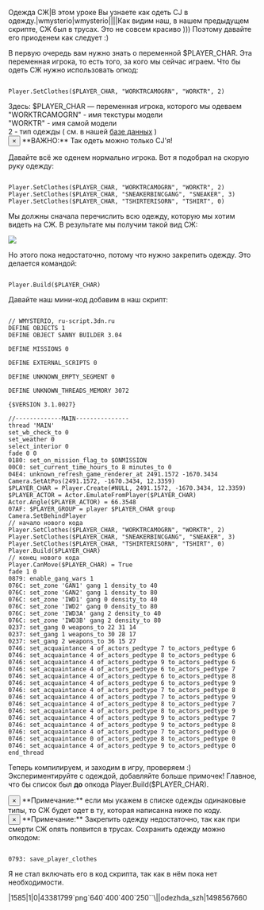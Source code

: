 Одежда СЖ|В этом уроке Вы узнаете как одеть CJ в одежду.|wmysterio|wmysterio||||Как видим наш, в нашем предыдущем скрипте, СЖ был в трусах. Это не совсем красиво ))) Поэтому давайте его приоденем как следует :)

В первую очередь вам нужно знать о переменной $PLAYER_CHAR. Эта переменная игрока, то есть того, за кого мы сейчас играем. Что бы одеть СЖ нужно использовать опкод:


```

Player.SetClothes($PLAYER_CHAR, "WORKTRCAMOGRN", "WORKTR", 2)
```



<div class="panel panel-default">
 <div class="panel-body">
Здесь:
$PLAYER_CHAR — переменная игрока, которого мы одеваем<br>
"WORKTRCAMOGRN" - имя текстуры модели<br>
"WORKTR" - имя самой модели<br>
2 - тип одежды ( см. в нашей <a href="/dir/gta_sa/chasti_tela_igroka/1-1-0-37">базе данных</a> )
 </div>
</div>

<div class="alert alert-danger alert-dismissible" role="alert">
 <button type="button" class="close" data-dismiss="alert" aria-label="Close"><span aria-hidden="true">&times;</span></button>
**ВАЖНО:** Так одеть можно только CJ'я!
</div>

Давайте всё же оденем нормально игрока. Вот я подобрал на скорую руку одежду:


```

Player.SetClothes($PLAYER_CHAR, "WORKTRCAMOGRN", "WORKTR", 2)
Player.SetClothes($PLAYER_CHAR, "SNEAKERBINCGANG", "SNEAKER", 3)
Player.SetClothes($PLAYER_CHAR, "TSHIRTERISORN", "TSHIRT", 0)
```



Мы должны сначала перечислить всю одежду, которую мы хотим видеть на СЖ. В результате мы получим такой вид СЖ:

<!--IMG1--><img src="https://github.com/wmysterio/scm-scripting-lessons/raw/resources/_pu/0/43381799.png" /><!--IMG1-->

Но этого пока недостаточно, потому что нужно закрепить одежду. Это делается командой:


```

Player.Build($PLAYER_CHAR)
```



Давайте наш мини-код добавим в наш скрипт:


```

// WMYSTERIO, ru-script.3dn.ru
DEFINE OBJECTS 1
DEFINE OBJECT SANNY BUILDER 3.04 

DEFINE MISSIONS 0

DEFINE EXTERNAL_SCRIPTS 0

DEFINE UNKNOWN_EMPTY_SEGMENT 0

DEFINE UNKNOWN_THREADS_MEMORY 3072

{$VERSION 3.1.0027}

//-------------MAIN---------------
thread 'MAIN'
set_wb_check_to 0
set_weather 0
select_interior 0
fade 0 0
0180: set_on_mission_flag_to $ONMISSION
00C0: set_current_time_hours_to 8 minutes_to 0
04E4: unknown_refresh_game_renderer_at 2491.1572 -1670.3434
Camera.SetAtPos(2491.1572, -1670.3434, 12.3359)
$PLAYER_CHAR = Player.Create(#NULL, 2491.1572, -1670.3434, 12.3359)
$PLAYER_ACTOR = Actor.EmulateFromPlayer($PLAYER_CHAR)
Actor.Angle($PLAYER_ACTOR) = 66.3548
07AF: $PLAYER_GROUP = player $PLAYER_CHAR group
Camera.SetBehindPlayer
// начало нового кода
Player.SetClothes($PLAYER_CHAR, "WORKTRCAMOGRN", "WORKTR", 2)
Player.SetClothes($PLAYER_CHAR, "SNEAKERBINCGANG", "SNEAKER", 3)
Player.SetClothes($PLAYER_CHAR, "TSHIRTERISORN", "TSHIRT", 0)
Player.Build($PLAYER_CHAR)
// конец нового кода
Player.CanMove($PLAYER_CHAR) = True
fade 1 0
0879: enable_gang_wars 1
076C: set_zone 'GAN1' gang 1 density_to 40 
076C: set_zone 'GAN2' gang 1 density_to 80 
076C: set_zone 'IWD1' gang 0 density_to 40 
076C: set_zone 'IWD2' gang 0 density_to 80 
076C: set_zone 'IWD3A' gang 2 density_to 40 
076C: set_zone 'IWD3B' gang 2 density_to 80 
0237: set_gang 0 weapons_to 22 31 14 
0237: set_gang 1 weapons_to 30 28 17 
0237: set_gang 2 weapons_to 36 15 27 
0746: set_acquaintance 4 of_actors_pedtype 7 to_actors_pedtype 6
0746: set_acquaintance 4 of_actors_pedtype 8 to_actors_pedtype 6
0746: set_acquaintance 4 of_actors_pedtype 9 to_actors_pedtype 6
0746: set_acquaintance 4 of_actors_pedtype 6 to_actors_pedtype 7
0746: set_acquaintance 4 of_actors_pedtype 6 to_actors_pedtype 8
0746: set_acquaintance 4 of_actors_pedtype 6 to_actors_pedtype 9
0746: set_acquaintance 4 of_actors_pedtype 7 to_actors_pedtype 8
0746: set_acquaintance 4 of_actors_pedtype 7 to_actors_pedtype 9
0746: set_acquaintance 4 of_actors_pedtype 8 to_actors_pedtype 7
0746: set_acquaintance 4 of_actors_pedtype 8 to_actors_pedtype 9
0746: set_acquaintance 4 of_actors_pedtype 9 to_actors_pedtype 7
0746: set_acquaintance 4 of_actors_pedtype 9 to_actors_pedtype 8
0746: set_acquaintance 4 of_actors_pedtype 7 to_actors_pedtype 0
0746: set_acquaintance 0 of_actors_pedtype 8 to_actors_pedtype 0
0746: set_acquaintance 4 of_actors_pedtype 9 to_actors_pedtype 0
end_thread
```



Теперь компилируем, и заходим в игру, проверяем :) Экспериментируйте с одеждой, добавляйте больше примочек! Главное, что бы список был **до** опкода Player.Build($PLAYER_CHAR).

<div class="alert alert-warning alert-dismissible" role="alert">
 <button type="button" class="close" data-dismiss="alert" aria-label="Close"><span aria-hidden="true">&times;</span></button>
**Примечание:** если мы укажем в списке одежды одинаковые типы, то СЖ будет одет в ту, которая написанна ниже по коду.
</div>

<div class="alert alert-warning alert-dismissible" role="alert">
 <button type="button" class="close" data-dismiss="alert" aria-label="Close"><span aria-hidden="true">&times;</span></button>
**Примечание:** Закрепить одежду недостаточно, так как при смерти СЖ опять появится в трусах. Сохранить одежду можно опкодом:


```

0793: save_player_clothes
```



Я не стал включать его в код скрипта, так как в нём пока нет необходимости.
</div>|1585|1|0|43381799`png`640`400`400`250``\||odezhda_szh|1498567660